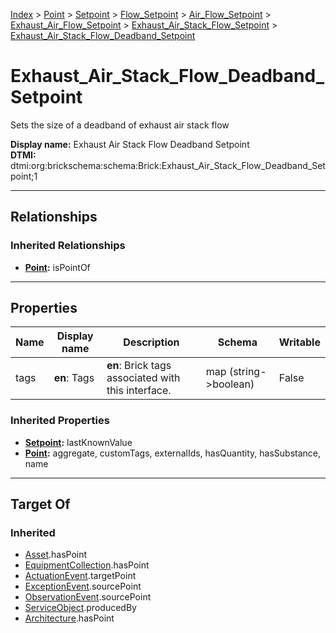 [Index](../../../../../../index.md) > [Point](../../../../../Point.md) > [Setpoint](../../../../Setpoint.md) > [Flow_Setpoint](../../../Flow_Setpoint.md) > [Air_Flow_Setpoint](../../Air_Flow_Setpoint.md) > [Exhaust_Air_Flow_Setpoint](../Exhaust_Air_Flow_Setpoint.md) > [Exhaust_Air_Stack_Flow_Setpoint](Exhaust_Air_Stack_Flow_Setpoint.md) > [Exhaust_Air_Stack_Flow_Deadband_Setpoint](#)
# Exhaust_Air_Stack_Flow_Deadband_Setpoint

Sets the size of a deadband of exhaust air stack flow


**Display name:** Exhaust Air Stack Flow Deadband Setpoint<br />
**DTMI:** dtmi:org:brickschema:schema:Brick:Exhaust_Air_Stack_Flow_Deadband_Setpoint;1

---

## Relationships

### Inherited Relationships
* **[Point](../../../../../Point.md):** isPointOf

---

## Properties

|Name|Display name|Description|Schema|Writable|
|-|-|-|-|-|
|tags|**en**: Tags|**en**: Brick tags associated with this interface.|map (string->boolean)|False|
### Inherited Properties
* **[Setpoint](../../../../Setpoint.md):** lastKnownValue
* **[Point](../../../../../Point.md):** aggregate, customTags, externalIds, hasQuantity, hasSubstance, name

---

## Target Of
### Inherited
* [Asset](../../../../../../Asset/Asset.md).hasPoint
* [EquipmentCollection](../../../../../../Collection/EquipmentCollection.md).hasPoint
* [ActuationEvent](../../../../../../Event/PointEvent/ActuationEvent.md).targetPoint
* [ExceptionEvent](../../../../../../Event/PointEvent/ExceptionEvent.md).sourcePoint
* [ObservationEvent](../../../../../../Event/PointEvent/ObservationEvent.md).sourcePoint
* [ServiceObject](../../../../../../Information/ServiceObject/ServiceObject.md).producedBy
* [Architecture](../../../../../../Space/Architecture/Architecture.md).hasPoint
